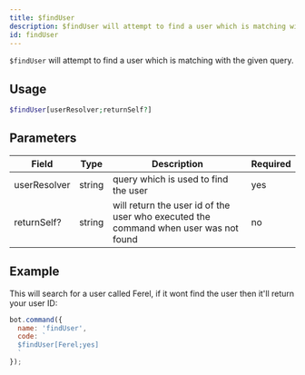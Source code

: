 ```yaml
---
title: $findUser 
description: $findUser will attempt to find a user which is matching with the given query.
id: findUser
---
```


`$findUser` will attempt to find a user which is matching with the given query.

## Usage

```php
$findUser[userResolver;returnSelf?]
```

## Parameters 


| Field        | Type   | Description                                                                          | Required |
| ------------ | ------ | ------------------------------------------------------------------------------------ | -------- |
| userResolver | string | query which is used to find the user                                                 | yes      |
| returnSelf?  | string | will return the user id of the user who executed the command when user was not found | no       |


## Example

This will search for a user called Ferel, if it wont find the user then it'll return your user ID:

```javascript
bot.command({
  name: 'findUser',
  code: `
  $findUser[Ferel;yes]
  `
});
```

